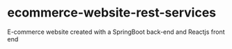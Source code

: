 # ecommerce-website-rest-services
E-commerce website created with a SpringBoot back-end and Reactjs front end
